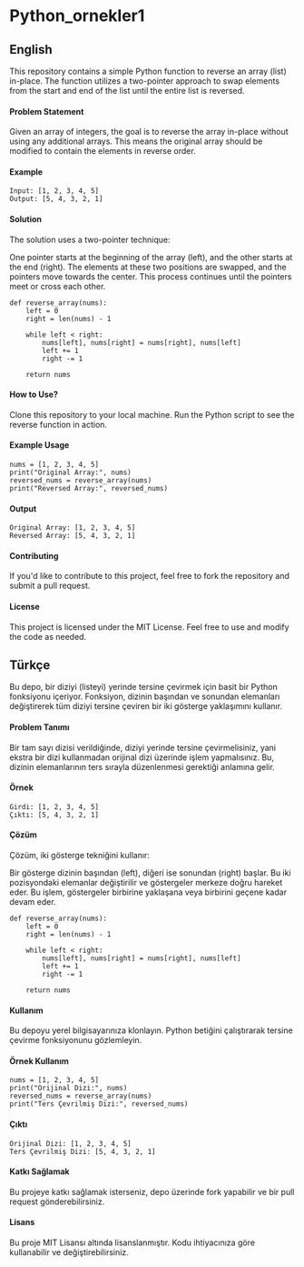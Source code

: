 # Python_ornekler1

## English

This repository contains a simple Python function to reverse an array (list) in-place. The function utilizes a two-pointer approach to swap elements from the start and end of the list until the entire list is reversed.

#### Problem Statement

Given an array of integers, the goal is to reverse the array in-place without using any additional arrays. This means the original array should be modified to contain the elements in reverse order.

#### Example

```
Input: [1, 2, 3, 4, 5]
Output: [5, 4, 3, 2, 1]
```



#### Solution
The solution uses a two-pointer technique:

One pointer starts at the beginning of the array (left), and the other starts at the end (right).
The elements at these two positions are swapped, and the pointers move towards the center.
This process continues until the pointers meet or cross each other.

```
def reverse_array(nums):
    left = 0
    right = len(nums) - 1
    
    while left < right:
        nums[left], nums[right] = nums[right], nums[left]
        left += 1
        right -= 1
    
    return nums
```

#### How to Use?
Clone this repository to your local machine.
Run the Python script to see the reverse function in action.


#### Example Usage

```
nums = [1, 2, 3, 4, 5]
print("Original Array:", nums)
reversed_nums = reverse_array(nums)
print("Reversed Array:", reversed_nums)
```


#### Output

```
Original Array: [1, 2, 3, 4, 5]
Reversed Array: [5, 4, 3, 2, 1]
```

#### Contributing
If you'd like to contribute to this project, feel free to fork the repository and submit a pull request.

#### License
This project is licensed under the MIT License. Feel free to use and modify the code as needed.



## Türkçe

Bu depo, bir diziyi (listeyi) yerinde tersine çevirmek için basit bir Python fonksiyonu içeriyor. Fonksiyon, dizinin başından ve sonundan elemanları değiştirerek tüm diziyi tersine çeviren bir iki gösterge yaklaşımını kullanır.

#### Problem Tanımı
Bir tam sayı dizisi verildiğinde, diziyi yerinde tersine çevirmelisiniz, yani ekstra bir dizi kullanmadan orijinal dizi üzerinde işlem yapmalısınız. Bu, dizinin elemanlarının ters sırayla düzenlenmesi gerektiği anlamına gelir.

#### Örnek
```
Girdi: [1, 2, 3, 4, 5]
Çıktı: [5, 4, 3, 2, 1]
```


#### Çözüm
Çözüm, iki gösterge tekniğini kullanır:

Bir gösterge dizinin başından (left), diğeri ise sonundan (right) başlar.
Bu iki pozisyondaki elemanlar değiştirilir ve göstergeler merkeze doğru hareket eder.
Bu işlem, göstergeler birbirine yaklaşana veya birbirini geçene kadar devam eder.


```
def reverse_array(nums):
    left = 0
    right = len(nums) - 1
    
    while left < right:
        nums[left], nums[right] = nums[right], nums[left]
        left += 1
        right -= 1
    
    return nums
```


#### Kullanım
Bu depoyu yerel bilgisayarınıza klonlayın.
Python betiğini çalıştırarak tersine çevirme fonksiyonunu gözlemleyin.


#### Örnek Kullanım
```
nums = [1, 2, 3, 4, 5]
print("Orijinal Dizi:", nums)
reversed_nums = reverse_array(nums)
print("Ters Çevrilmiş Dizi:", reversed_nums)
```


#### Çıktı
```
Orijinal Dizi: [1, 2, 3, 4, 5]
Ters Çevrilmiş Dizi: [5, 4, 3, 2, 1]
```

#### Katkı Sağlamak
Bu projeye katkı sağlamak isterseniz, depo üzerinde fork yapabilir ve bir pull request gönderebilirsiniz.

#### Lisans
Bu proje MIT Lisansı altında lisanslanmıştır. Kodu ihtiyacınıza göre kullanabilir ve değiştirebilirsiniz.





